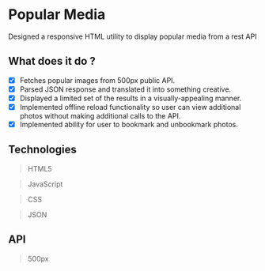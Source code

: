 # Popular Media

Designed a responsive HTML utility to display popular media from a rest API

## What does it do ?
- [x] Fetches popular images from 500px public API.
- [x] Parsed JSON response and translated it into something creative.
- [x] Displayed a limited set of the results in a visually-appealing manner.
- [x] Implemented offline reload functionality so user can view additional photos without making additional calls to the API.
- [x] Implemented ability for user to bookmark and unbookmark photos.

## Technologies
> HTML5

> JavaScript

> CSS

> JSON

## API
> 500px
